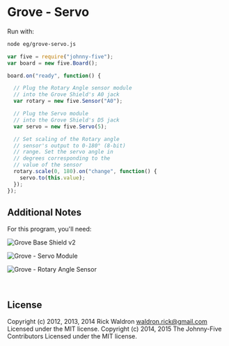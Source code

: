 <!--remove-start-->

# Grove - Servo



Run with:
```bash
node eg/grove-servo.js
```

<!--remove-end-->

```javascript
var five = require("johnny-five");
var board = new five.Board();

board.on("ready", function() {

  // Plug the Rotary Angle sensor module
  // into the Grove Shield's A0 jack
  var rotary = new five.Sensor("A0");

  // Plug the Servo module
  // into the Grove Shield's D5 jack
  var servo = new five.Servo(5);

  // Set scaling of the Rotary angle
  // sensor's output to 0-180° (8-bit)
  // range. Set the servo angle in
  // degrees corresponding to the
  // value of the sensor
  rotary.scale(0, 180).on("change", function() {
    servo.to(this.value);
  });
});


```







## Additional Notes

For this program, you'll need:

![Grove Base Shield v2](http://www.seeedstudio.com/depot/images/product/base%20shield%20V2_01.jpg)

![Grove - Servo Module](http://www.seeedstudio.com/depot/images/product/GroveServo_01.jpg)

![Grove - Rotary Angle Sensor](http://www.seeedstudio.com/depot/images/product/GroveRotaryP.jpg)




&nbsp;

<!--remove-start-->

## License
Copyright (c) 2012, 2013, 2014 Rick Waldron <waldron.rick@gmail.com>
Licensed under the MIT license.
Copyright (c) 2014, 2015 The Johnny-Five Contributors
Licensed under the MIT license.

<!--remove-end-->
